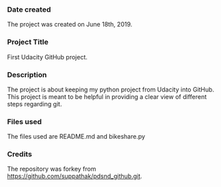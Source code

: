 ### Date created
The project was created on June 18th, 2019.

### Project Title
First Udacity GitHub project.

### Description
The project is about keeping my python project from Udacity into GitHub. This project is meant to be helpful in providing a clear view of different steps regarding git.

### Files used
The files used are README.md and bikeshare.py

### Credits
The repository was forkey from https://github.com/suppathak/pdsnd_github.git.
